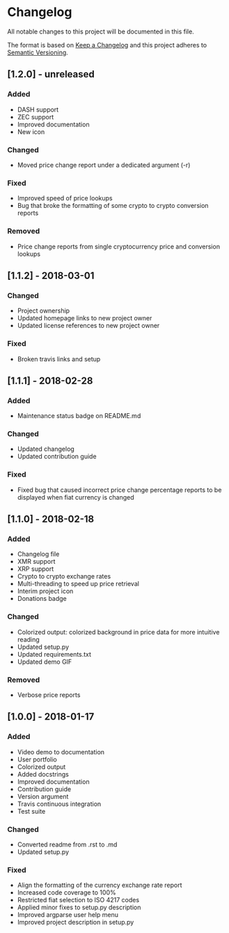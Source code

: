 # Changelog
All notable changes to this project will be documented in this file.

The format is based on [Keep a Changelog](http://keepachangelog.com/en/1.0.0/)
and this project adheres to [Semantic Versioning](http://semver.org/spec/v2.0.0.html).

## [1.2.0] - unreleased
### Added
- DASH support
- ZEC support
- Improved documentation
- New icon

### Changed
- Moved price change report under a dedicated argument (-r)

### Fixed
- Improved speed of price lookups
- Bug that broke the formatting of some crypto to crypto conversion reports

### Removed
- Price change reports from single cryptocurrency price and conversion lookups

## [1.1.2] - 2018-03-01
### Changed
- Project ownership
- Updated homepage links to new project owner
- Updated license references to new project owner

### Fixed
- Broken travis links and setup

## [1.1.1] - 2018-02-28
### Added
- Maintenance status badge on README.md

### Changed
- Updated changelog
- Updated contribution guide

### Fixed
- Fixed bug that caused incorrect price change percentage reports to be
displayed when fiat currency is changed

## [1.1.0] - 2018-02-18
### Added
- Changelog file
- XMR support
- XRP support
- Crypto to crypto exchange rates
- Multi-threading to speed up price retrieval
- Interim project icon
- Donations badge

### Changed
- Colorized output: colorized background in price data for more intuitive reading
- Updated setup.py
- Updated requirements.txt
- Updated demo GIF

### Removed
- Verbose price reports

## [1.0.0] - 2018-01-17
### Added
- Video demo to documentation
- User portfolio
- Colorized output
- Added docstrings
- Improved documentation
- Contribution guide
- Version argument
- Travis continuous integration
- Test suite

### Changed
- Converted readme from .rst to .md
- Updated setup.py

### Fixed
- Align the formatting of the currency exchange rate report
- Increased code coverage to 100%
- Restricted fiat selection to ISO 4217 codes
- Applied minor fixes to setup.py description
- Improved argparse user help menu
- Improved project description in setup.py
